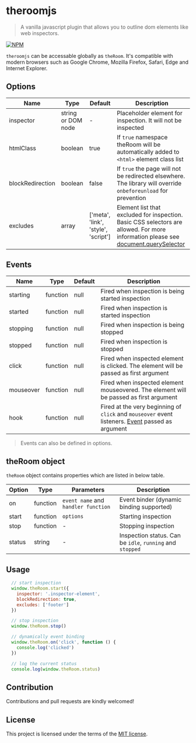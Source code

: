 # theroomjs
> A vanilla javascript plugin that allows you to outline dom elements like web inspectors.

[![NPM](https://nodei.co/npm/theroomjs.png)](https://nodei.co/npm/theroomjs/)

`theroomjs` can be accessable globally as `theRoom`. It's compatible with modern browsers such as Google Chrome, Mozilla Firefox, Safari, Edge and Internet Explorer.

## Options

| Name              | Type               | Default    | Description                         |
| ---               | ---                | ---        | ---                                 |
| inspector         | string or DOM node | -          | Placeholder element for inspection. It will not be inspected  |
| htmlClass         | boolean            | true       | If `true` namespace theRoom will be automatically added to `<html>` element class list |
| blockRedirection  | boolean            | false      | If `true` the page will not be redirected elsewhere. The library will override `onbeforeunload` for prevention |
| excludes          | array              | ['meta', 'link', 'style', 'script'] | Element list that excluded for inspection. Basic CSS selectors are allowed. For more information please see [document.querySelector](https://developer.mozilla.org/en-US/docs/Web/API/Document/querySelector) |

## Events

| Name              | Type     | Default | Description                                              |
| ---               | ---      | ---     | ---                                                      |
| starting          | function | null    | Fired when inspection is being started inspection        |
| started           | function | null    | Fired when inspection is started inspection              |
| stopping          | function | null    | Fired when inspection is being stopped                   |
| stopped           | function | null    | Fired when inspection is stopped                         |
| click             | function | null    | Fired when inspected element is clicked. The element will be passed as first argument  |
| mouseover         | function | null    | Fired when inspected element mouseovered. The element will be passed as first argument |
| hook              | function | null    | Fired at the very beginning of `click` and `mouseover` event listeners. [Event](https://developer.mozilla.org/en-US/docs/Web/API/Event) passed as argument |

> Events can also be defined in options.

## theRoom object

`theRoom` object contains properties which are listed in below table.

| Option            | Type     | Parameters                          | Description                                               |
| ---               | ---      | ---                                 | ---                                                       |
| on                | function | `event name` and `handler function` | Event binder (dynamic binding supported)                  |
| start             | function | `options`                           | Starting inspection                                       |
| stop              | function | -                                   | Stopping inspection                                       |
| status            | string   | -                                   | Inspection status. Can be `idle`, `running` and `stopped` |

## Usage

```javascript
  // start inspection
  window.theRoom.start({
    inspector: '.inspector-element',
    blockRedirection: true,
    excludes: ['footer']
  })

  // stop inspection
  window.theRoom.stop()

  // dynamically event binding
  window.theRoom.on('click', function () {
    console.log('clicked')
  })

  // log the current status
  console.log(window.theRoom.status)
```

## Contribution
Contributions and pull requests are kindly welcomed!

## License
This project is licensed under the terms of the [MIT license](https://github.com/hsynlms/theroomjs/blob/master/LICENSE).
